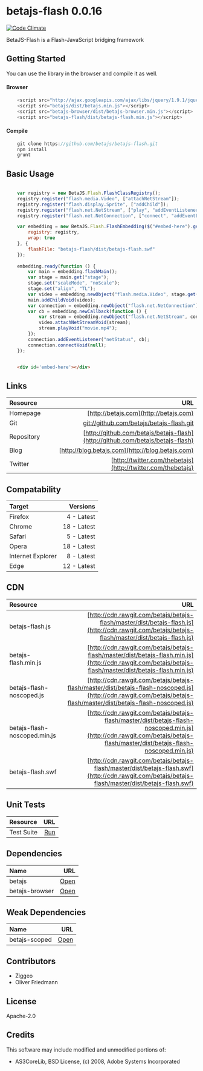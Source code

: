 # betajs-flash 0.0.16
[![Code Climate](https://codeclimate.com/github/betajs/betajs-flash/badges/gpa.svg)](https://codeclimate.com/github/betajs/betajs-flash)


BetaJS-Flash is a Flash-JavaScript bridging framework



## Getting Started


You can use the library in the browser and compile it as well.

#### Browser

```javascript
	<script src="http://ajax.googleapis.com/ajax/libs/jquery/1.9.1/jquery.min.js"></script>
	<script src="betajs/dist/betajs.min.js"></script>
	<script src="betajs-browser/dist/betajs-browser.min.js"></script>
	<script src="betajs-flash/dist/betajs-flash.min.js"></script>
``` 

#### Compile

```javascript
	git clone https://github.com/betajs/betajs-flash.git
	npm install
	grunt
```



## Basic Usage


```js

	var registry = new BetaJS.Flash.FlashClassRegistry();
	registry.register("flash.media.Video", ["attachNetStream"]);
	registry.register("flash.display.Sprite", ["addChild"]);
	registry.register("flash.net.NetStream", ["play", "addEventListener"]);
	registry.register("flash.net.NetConnection", ["connect", "addEventListener"]);

	var embedding = new BetaJS.Flash.FlashEmbedding($("#embed-here").get(0), {
		registry: registry,
		wrap: true
	}, {
		flashFile: "betajs-flash/dist/betajs-flash.swf"
	});
	
	embedding.ready(function () {
		var main = embedding.flashMain();
		var stage = main.get("stage");
		stage.set("scaleMode", "noScale");
		stage.set("align", "TL");
		var video = embedding.newObject("flash.media.Video", stage.get("stageWidth"), stage.get("stageHeight"));
		main.addChildVoid(video);
		var connection = embedding.newObject("flash.net.NetConnection");
		var cb = embedding.newCallback(function () {
			var stream = embedding.newObject("flash.net.NetStream", connection);
			video.attachNetStreamVoid(stream);
			stream.playVoid("movie.mp4");
		});
		connection.addEventListener("netStatus", cb);
		connection.connectVoid(null);
	});
```

```html

    <div id='embed-here'></div>

```



## Links
| Resource   | URL |
| :--------- | --: |
| Homepage   | [http://betajs.com](http://betajs.com) |
| Git        | [git://github.com/betajs/betajs-flash.git](git://github.com/betajs/betajs-flash.git) |
| Repository | [http://github.com/betajs/betajs-flash](http://github.com/betajs/betajs-flash) |
| Blog       | [http://blog.betajs.com](http://blog.betajs.com) | 
| Twitter    | [http://twitter.com/thebetajs](http://twitter.com/thebetajs) | 



## Compatability
| Target | Versions |
| :----- | -------: |
| Firefox | 4 - Latest |
| Chrome | 18 - Latest |
| Safari | 5 - Latest |
| Opera | 18 - Latest |
| Internet Explorer | 8 - Latest |
| Edge | 12 - Latest |


## CDN
| Resource | URL |
| :----- | -------: |
| betajs-flash.js | [http://cdn.rawgit.com/betajs/betajs-flash/master/dist/betajs-flash.js](http://cdn.rawgit.com/betajs/betajs-flash/master/dist/betajs-flash.js) |
| betajs-flash.min.js | [http://cdn.rawgit.com/betajs/betajs-flash/master/dist/betajs-flash.min.js](http://cdn.rawgit.com/betajs/betajs-flash/master/dist/betajs-flash.min.js) |
| betajs-flash-noscoped.js | [http://cdn.rawgit.com/betajs/betajs-flash/master/dist/betajs-flash-noscoped.js](http://cdn.rawgit.com/betajs/betajs-flash/master/dist/betajs-flash-noscoped.js) |
| betajs-flash-noscoped.min.js | [http://cdn.rawgit.com/betajs/betajs-flash/master/dist/betajs-flash-noscoped.min.js](http://cdn.rawgit.com/betajs/betajs-flash/master/dist/betajs-flash-noscoped.min.js) |
| betajs-flash.swf | [http://cdn.rawgit.com/betajs/betajs-flash/master/dist/betajs-flash.swf](http://cdn.rawgit.com/betajs/betajs-flash/master/dist/betajs-flash.swf) |


## Unit Tests
| Resource | URL |
| :----- | -------: |
| Test Suite | [Run](http://rawgit.com/betajs/betajs-flash/master/tests/tests.html) |


## Dependencies
| Name | URL |
| :----- | -------: |
| betajs | [Open](https://github.com/betajs/betajs) |
| betajs-browser | [Open](https://github.com/betajs/betajs-browser) |


## Weak Dependencies
| Name | URL |
| :----- | -------: |
| betajs-scoped | [Open](https://github.com/betajs/betajs-scoped) |


## Contributors

- Ziggeo
- Oliver Friedmann


## License

Apache-2.0


## Credits

This software may include modified and unmodified portions of:
- AS3CoreLib, BSD License, (c) 2008, Adobe Systems Incorporated
